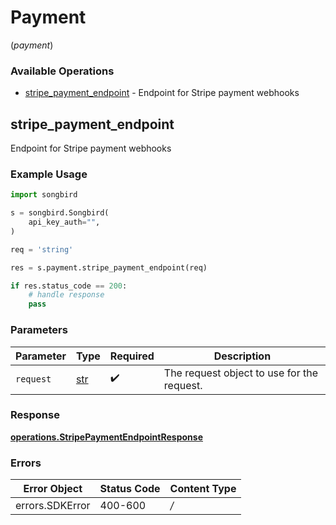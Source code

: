 # Payment
(*payment*)

### Available Operations

* [stripe_payment_endpoint](#stripe_payment_endpoint) - Endpoint for Stripe payment webhooks

## stripe_payment_endpoint

Endpoint for Stripe payment webhooks

### Example Usage

```python
import songbird

s = songbird.Songbird(
    api_key_auth="",
)

req = 'string'

res = s.payment.stripe_payment_endpoint(req)

if res.status_code == 200:
    # handle response
    pass
```

### Parameters

| Parameter                                  | Type                                       | Required                                   | Description                                |
| ------------------------------------------ | ------------------------------------------ | ------------------------------------------ | ------------------------------------------ |
| `request`                                  | [str](../../models/.md)                    | :heavy_check_mark:                         | The request object to use for the request. |


### Response

**[operations.StripePaymentEndpointResponse](../../models/operations/stripepaymentendpointresponse.md)**
### Errors

| Error Object    | Status Code     | Content Type    |
| --------------- | --------------- | --------------- |
| errors.SDKError | 400-600         | */*             |
